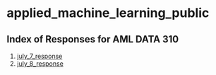 # applied_machine_learning_public

## Index of Responses for AML DATA 310

1. [july_7_response](https://caroline-wall.github.io/applied_machine_learning_public/july_7_response)
2. [july_8_response](https://caroline-wall.github.io/applied_machine_learning_public/july_8_response)
